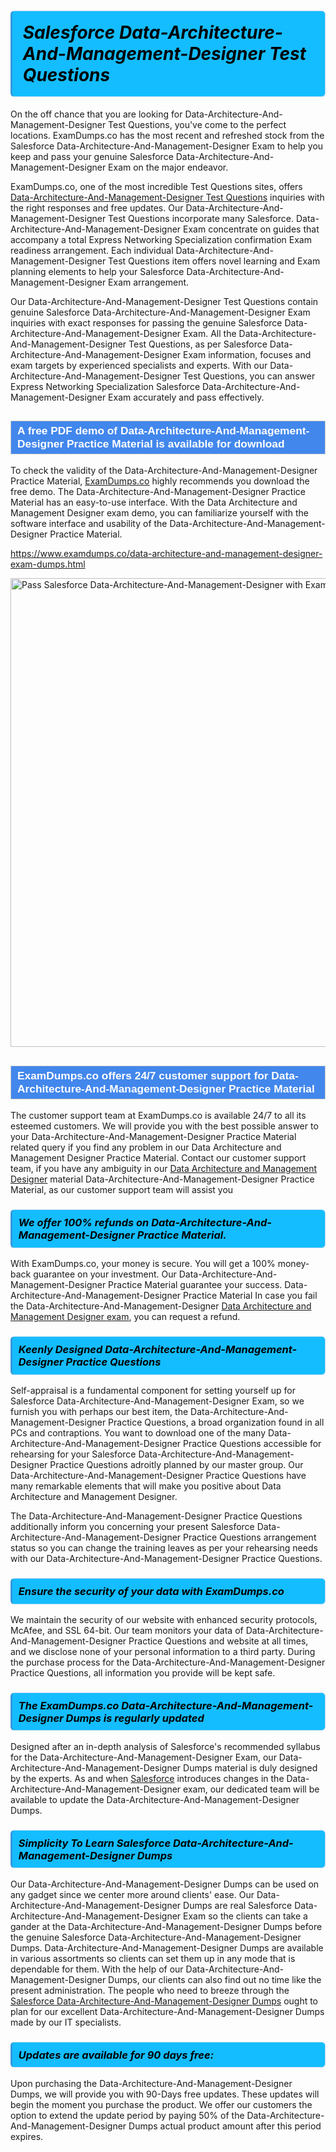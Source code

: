 <h1>                <strong><span style="display: block; color: #000000; background: #14BDFF; border: 0.5px solid #AED6F1; border-left: 3px solid #3498DB; padding: .6em; border-radius: 6px;">                     <em>Salesforce Data-Architecture-And-Management-Designer <span class="exam_variation">Test Questions</span> </em>                </span></strong>            </h1>                        <p>On the off chance that you are looking for Data-Architecture-And-Management-Designer <span class="exam_variation">Test Questions</span>, you've come to the perfect locations.             ExamDumps.co has the most recent and refreshed stock from the Salesforce Data-Architecture-And-Management-Designer Exam to help you keep and pass your genuine Salesforce Data-Architecture-And-Management-Designer Exam on the major endeavor.</p>                        <p>ExamDumps.co, one of the most incredible <span class="exam_variation">Test Questions</span> sites, offers <a href="https://www.examdumps.co/data-architecture-and-management-designer-exam-dumps.html">Data-Architecture-And-Management-Designer <span class="exam_variation">Test Questions</span></a> inquiries with the right responses and free updates. Our Data-Architecture-And-Management-Designer <span class="exam_variation">Test Questions</span> incorporate             many Salesforce. Data-Architecture-And-Management-Designer Exam concentrate on guides that accompany a total Express Networking Specialization confirmation Exam readiness arrangement. Each individual             Data-Architecture-And-Management-Designer <span class="exam_variation">Test Questions</span> item offers novel learning and Exam planning elements to help your Salesforce Data-Architecture-And-Management-Designer Exam arrangement.</p>                        <p>Our Data-Architecture-And-Management-Designer <span class="exam_variation">Test Questions</span> contain genuine Salesforce Data-Architecture-And-Management-Designer Exam inquiries with exact responses for passing the genuine Salesforce Data-Architecture-And-Management-Designer Exam. All the Data-Architecture-And-Management-Designer <span class="exam_variation">Test Questions</span>,             as per Salesforce Data-Architecture-And-Management-Designer Exam information, focuses and exam targets by experienced specialists and experts. With our Data-Architecture-And-Management-Designer <span class="exam_variation">Test Questions</span>, you can answer             Express Networking Specialization Salesforce Data-Architecture-And-Management-Designer Exam accurately and pass effectively.</p>                        <h2 style="background: #4287ec; border: 1px solid #cccccc; padding: 5px 10px;">                <span style="color: #ffffff;">                    <span style="font-size: 11pt;">                        <span style="line-height: normal;">                            <span style="font-family: Calibri,sans-serif;">                                <strong>                                    <span style="font-size: 13.0pt;">A free PDF demo of Data-Architecture-And-Management-Designer <span class="exam_variation2">Practice Material</span> is available for download</span>                                </strong>                            </span>                        </span>                    </span>                </span>            </h2>                        <p>To check the validity of the Data-Architecture-And-Management-Designer <span class="exam_variation2">Practice Material</span>, <a href="https://www.examdumps.co/">ExamDumps.co</a> highly recommends you download the free demo. The Data-Architecture-And-Management-Designer <span class="exam_variation2">Practice Material</span> has an easy-to-use interface.             With the Data Architecture and Management Designer exam demo, you can familiarize yourself with the software interface and usability of the Data-Architecture-And-Management-Designer <span class="exam_variation2">Practice Material</span>.</p>                        <p><a href="https://www.examdumps.co/data-architecture-and-management-designer-exam-dumps.html">https://www.examdumps.co/data-architecture-and-management-designer-exam-dumps.html</a></p>                        <p><a href="https://www.examdumps.co/"><img src="https://www.examdumps.co//images/banners/big-sale-20-percent-discount-offer-examdumps.jpg" class="postImage" alt="Pass Salesforce Data-Architecture-And-Management-Designer with ExamDumps.co" width="750"></a></p>                            <h2 style="background: #4287ec; border: 1px solid #cccccc; padding: 5px 10px;">                <span style="color: #ffffff;">                    <span style="font-size: 11pt;">                        <span style="line-height: normal;">                            <span style="font-family: Calibri,sans-serif;">                                <strong>                                    <span style="font-size: 13.0pt;">ExamDumps.co offers 24/7 customer support for Data-Architecture-And-Management-Designer <span class="exam_variation2">Practice Material</span> </span>                                </strong>                            </span>                        </span>                    </span>                </span>            </h2>                        <p>The customer support team at ExamDumps.co is available 24/7 to all its esteemed customers. We will provide you with the best possible answer to your Data-Architecture-And-Management-Designer <span class="exam_variation2">Practice Material</span>            related query if you find any problem in our Data Architecture and Management Designer <span class="exam_variation2">Practice Material</span>. Contact our customer support team, if you have any ambiguity in             our <a href="https://www.examdumps.co/data-architecture-and-management-designer-certification-exam-dumps.html">Data Architecture and Management Designer</a> material Data-Architecture-And-Management-Designer <span class="exam_variation2">Practice Material</span>, as our customer support team will assist you</p>                        <h3>                <strong>                    <span style="display: block; color: #000000; background: #14BDFF; border: 0.5px solid #AED6F1; border-left: 3px solid #3498DB; padding: .6em; border-radius: 6px;">                        <em>We offer 100% refunds on Data-Architecture-And-Management-Designer <span class="exam_variation2">Practice Material</span>.</em>                    </span>                </strong>            </h3>                        <p>With ExamDumps.co, your money is secure. You will get a 100% money-back guarantee on your investment. Our Data-Architecture-And-Management-Designer <span class="exam_variation2">Practice Material</span> guarantee your success.             Data-Architecture-And-Management-Designer <span class="exam_variation2">Practice Material</span> In case you fail the Data-Architecture-And-Management-Designer <a href="https://www.examdumps.co/data-architecture-and-management-designer-exam-dumps.html">Data Architecture and Management Designer exam</a>, you can request a refund.</p>                        <h3>                <strong>                    <span style="display: block; color: #000000; background: #14BDFF; border: 0.5px solid #AED6F1; border-left: 3px solid #3498DB; padding: .6em; border-radius: 6px;">                        <em>Keenly Designed Data-Architecture-And-Management-Designer <span class="exam_variation3">Practice Questions</span></em>                    </span>                </strong>            </h3>                        <p>Self-appraisal is a fundamental component for setting yourself up for Salesforce Data-Architecture-And-Management-Designer Exam, so we furnish you with perhaps our best item, the Data-Architecture-And-Management-Designer <span class="exam_variation3">Practice Questions</span>,             a broad organization found in all PCs and contraptions. You want to download one of the many Data-Architecture-And-Management-Designer <span class="exam_variation3">Practice Questions</span> accessible for rehearsing for your             Salesforce Data-Architecture-And-Management-Designer <span class="exam_variation3">Practice Questions</span> adroitly planned by our master group. Our Data-Architecture-And-Management-Designer <span class="exam_variation3">Practice Questions</span> have many remarkable elements that will make you             positive about Data Architecture and Management Designer.</p>                        <p>The Data-Architecture-And-Management-Designer <span class="exam_variation3">Practice Questions</span> additionally inform you concerning your present Salesforce Data-Architecture-And-Management-Designer <span class="exam_variation3">Practice Questions</span> arrangement status so you can change the training             leaves as per your rehearsing needs with our Data-Architecture-And-Management-Designer <span class="exam_variation3">Practice Questions</span>.</p>                        <h3>                <strong>                    <span style="display: block; color: #000000; background: #14BDFF; border: 0.5px solid #AED6F1; border-left: 3px solid #3498DB; padding: .6em; border-radius: 6px;">                        <em>Ensure the security of your data with ExamDumps.co </em>                    </span>                </strong>            </h3>                        <p>We maintain the security of our website with enhanced security protocols, McAfee, and SSL 64-bit. Our team monitors your data of Data-Architecture-And-Management-Designer <span class="exam_variation3">Practice Questions</span> and website at all times,             and we disclose none of your personal information to a third party. During the purchase process for the Data-Architecture-And-Management-Designer <span class="exam_variation3">Practice Questions</span>, all information you provide will be kept safe.</p>                        <h3>                <strong>                    <span style="display: block; color: #000000; background: #14BDFF; border: 0.5px solid #AED6F1; border-left: 3px solid #3498DB; padding: .6em; border-radius: 6px;">                        <em>The ExamDumps.co Data-Architecture-And-Management-Designer <span class="exam_variation4">Dumps</span> is regularly updated </em>                    </span>                </strong>            </h3>                        <p>Designed after an in-depth analysis of Salesforce's recommended syllabus for the Data-Architecture-And-Management-Designer Exam, our Data-Architecture-And-Management-Designer <span class="exam_variation4">Dumps</span> material is duly designed by the experts.             As and when <a href="https://www.examdumps.co/salesforce-exam-dumps.html">Salesforce</a> introduces changes in the Data-Architecture-And-Management-Designer exam, our dedicated team will be available to update the Data-Architecture-And-Management-Designer <span class="exam_variation4">Dumps</span>.</p>                        <h3>                <strong>                    <span style="display: block; color: #000000; background: #14BDFF; border: 0.5px solid #AED6F1; border-left: 3px solid #3498DB; padding: .6em; border-radius: 6px;">                        <em>Simplicity To Learn Salesforce Data-Architecture-And-Management-Designer <span class="exam_variation4">Dumps</span></em>                    </span>                </strong>            </h3>                        <p>Our Data-Architecture-And-Management-Designer <span class="exam_variation4">Dumps</span> can be used on any gadget since we center more around clients' ease. Our Data-Architecture-And-Management-Designer <span class="exam_variation4">Dumps</span> are real Salesforce Data-Architecture-And-Management-Designer Exam             so the clients can take a gander at the Data-Architecture-And-Management-Designer <span class="exam_variation4">Dumps</span> before the genuine Salesforce Data-Architecture-And-Management-Designer <span class="exam_variation4">Dumps</span>. Data-Architecture-And-Management-Designer <span class="exam_variation4">Dumps</span> are available in various assortments             so clients can set them up in any mode that is dependable for them. With the help of our Data-Architecture-And-Management-Designer <span class="exam_variation4">Dumps</span>, our clients can also find out no time like the present administration.             The people who need to breeze through the <a href="https://www.examdumps.co/data-architecture-and-management-designer-exam-dumps.html">Salesforce Data-Architecture-And-Management-Designer <span class="exam_variation4">Dumps</span></a> ought to plan for our excellent Data-Architecture-And-Management-Designer <span class="exam_variation4">Dumps</span> made by our IT specialists.</p>                        <h3>                <strong>                    <span style="display: block; color: #000000; background: #14BDFF; border: 0.5px solid #AED6F1; border-left: 3px solid #3498DB; padding: .6em; border-radius: 6px;">                        <em>Updates are available for 90 days free:</em>                    </span>                </strong>            </h3>                        <p>Upon purchasing the Data-Architecture-And-Management-Designer <span class="exam_variation4">Dumps</span>, we will provide you with 90-Days free updates. These updates will begin the moment you purchase the product.             We offer our customers the option to extend the update period by paying 50% of the Data-Architecture-And-Management-Designer <span class="exam_variation4">Dumps</span> actual product amount after this period expires.</p>                    
